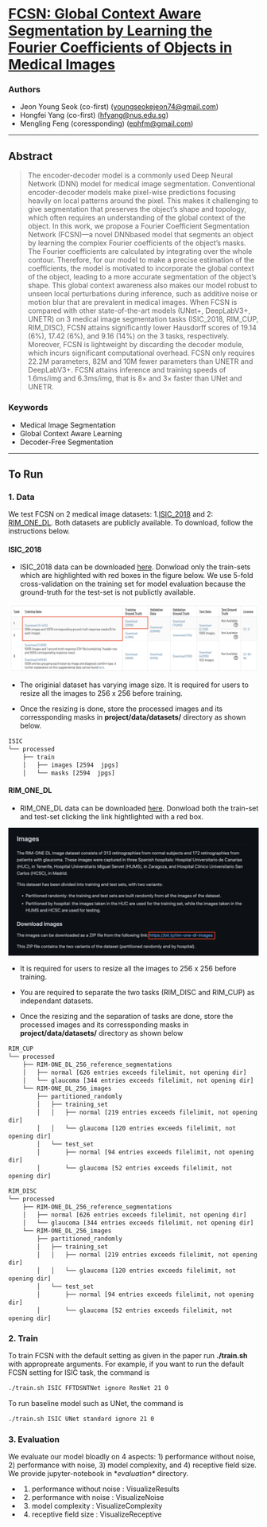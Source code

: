 # [FCSN: Global Context Aware Segmentation by Learning the Fourier Coefficients of Objects in Medical Images](https://arxiv.org/abs/2207.14477)

### Authors
*  Jeon Young Seok (co-first) (youngseokejeon74@gmail.com)
*  Hongfei Yang (co-first)  (hfyang@nus.edu.sg)
*  Mengling Feng (coressponding) (ephfm@gmail.com)

---
## Abstract
>The encoder-decoder model is a commonly used Deep Neural Network (DNN) model for medical image segmentation. Conventional encoder-decoder models make pixel-wise predictions focusing heavily on local patterns around the pixel. This makes it challenging to give segmentation that preserves the object’s shape and topology, which often requires an  understanding of the global context of the object. In this work, we propose a Fourier Coefficient Segmentation Network (FCSN)—a novel DNNbased model that segments an object by learning the complex Fourier coefficients of the object’s masks. The Fourier coefficients are calculated by integrating over the whole contour. Therefore, for our model to make a precise estimation of the coefficients, the model is motivated to incorporate the global context of the object, leading to a more accurate segmentation of the object’s shape. This global context awareness also makes our model robust to unseen local perturbations during inference, such as additive noise or motion blur that are prevalent in medical images. When FCSN is compared with other state-of-the-art models (UNet+, DeepLabV3+, UNETR) on 3 medical image segmentation tasks (ISIC_2018, RIM_CUP, RIM_DISC), FCSN attains significantly lower Hausdorff scores of 19.14 (6%), 17.42 (6%), and 9.16 (14%) on the 3 tasks, respectively. Moreover, FCSN is lightweight by discarding the decoder module, which incurs significant computational overhead. FCSN only requires 22.2M parameters, 82M and 10M fewer parameters than UNETR and DeepLabV3+. FCSN attains inference and training speeds of 1.6ms/img and 6.3ms/img, that is 8× and 3× faster than UNet and UNETR.

### Keywords 
* Medical Image Segmentation
* Global Context Aware Learning
* Decoder-Free Segmentation
---
## To Run
###  1. Data

We test FCSN on 2 medical image datasets: 1.[ISIC_2018]() and 2: [RIM_ONE_DL](). Both datasets are publicly available. To download, follow the instructions below.

####  ISIC_2018
* ISIC_2018 data can be downloaded [here](). Donwload only the train-sets which are highlighted with red boxes in the figure below. We use 5-fold cross-validation on the training set for model evaluation because the ground-truth for the test-set is not publictly available.

![](./imgs/data_isic.png)

* The originial dataset has varying image size. It is required for users to resize all the images to 256 x 256 before training.

* Once the resizing is done, store the processed images and its corressponding masks in **project/data/datasets/** directory as shown below.
```
ISIC
└── processed
    ├── train
    │   ├── images [2594  jpgs]
    │   └── masks [2594  jpgs]
```
####  RIM_ONE_DL
* RIM_ONE_DL data can be downloaded [here](). Donwload both the train-set and test-set clicking the link hightlighted with a red box.

![](./imgs/data_rim.png)

* It is required for users to resize all the images to 256 x 256 before training.

* You are required to separate the two tasks (RIM_DISC and RIM_CUP) as independant datasets.

* Once the resizing and the separation of tasks are done, store the processed images and its corressponding masks in **project/data/datasets/** directory as shown below
```
RIM_CUP
└── processed
    ├── RIM-ONE_DL_256_reference_segmentations
    │   ├── normal [626 entries exceeds filelimit, not opening dir]
    │   └── glaucoma [344 entries exceeds filelimit, not opening dir]
    └── RIM-ONE_DL_256_images
        ├── partitioned_randomly
        │   ├── training_set
        │   │   ├── normal [219 entries exceeds filelimit, not opening dir]
        │   │   └── glaucoma [120 entries exceeds filelimit, not opening dir]
        │   └── test_set
        │       ├── normal [94 entries exceeds filelimit, not opening dir]
        │       └── glaucoma [52 entries exceeds filelimit, not opening dir]
```

```
RIM_DISC
└── processed
    ├── RIM-ONE_DL_256_reference_segmentations
    │   ├── normal [626 entries exceeds filelimit, not opening dir]
    │   └── glaucoma [344 entries exceeds filelimit, not opening dir]
    └── RIM-ONE_DL_256_images
        ├── partitioned_randomly
        │   ├── training_set
        │   │   ├── normal [219 entries exceeds filelimit, not opening dir]
        │   │   └── glaucoma [120 entries exceeds filelimit, not opening dir]
        │   └── test_set
        │       ├── normal [94 entries exceeds filelimit, not opening dir]
        │       └── glaucoma [52 entries exceeds filelimit, not opening dir]
````

### 2. Train
To train FCSN with the default setting as given in the paper run **./train.sh** with appropreate arguments.
For example, if you want to run the default FCSN setting for ISIC task, the command is
```sh
./train.sh ISIC FFTDSNTNet ignore ResNet 21 0
```
To run baseline model such as UNet, the command is
```sh
./train.sh ISIC UNet standard ignore 21 0
```

### 3. Evaluation 

We evaluate our model bloadly on 4 aspects: 1) performance without noise, 2) performance with noise, 3) model complexity, and 4) receptive field size. We provide jupyter-notebook in **evaluation\** directory.

* 1) performance without noise : VisualizeResults
* 2) performance with noise : VisualizeNoise
* 3) model complexity : VisualizeComplexity
* 4) receptive field size : VisualizeReceptive
